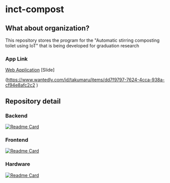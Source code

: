 # inct-compost

## What about organization?
This repository stores the program for the "Automatic stirring composting toilet using IoT" that is being developed for graduation research

### App Link
[Web Application](https://iot-compost-toilet.takumaru.dev/)
[Slide]

(https://www.wantedly.com/id/takumaru/items/dd7f9797-7624-4cca-938a-cf94e8afc2c2 )

## Repository detail
### Backend
[![Readme Card](https://github-readme-stats.vercel.app/api/pin/?username=inct-compost&repo=back-firebase-functions&cache_seconds=0&theme=dark)](https://github.com/inct-compost/back-firebase-functions)

### Frontend
[![Readme Card](https://github-readme-stats.vercel.app/api/pin/?username=inct-compost&repo=app-web&cache_seconds=0&theme=dark&card_width=800px)](https://github.com/inct-compost/app-web)

### Hardware
[![Readme Card](https://github-readme-stats.vercel.app/api/pin/?username=inct-compost&repo=hard-data-transmission&cache_seconds=0&theme=dark)](https://github.com/inct-compost/hard-data-transmission)
